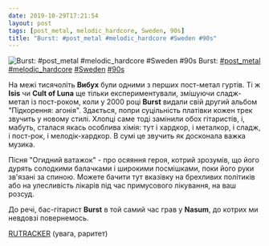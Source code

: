 ```yaml
---
date: 2019-10-29T17:21:54
layout: post
tags: [post_metal, melodic_hardcore, Sweden, 90s]
title: "Burst: #post_metal #melodic_hardcore #Sweden #90s"
---
```

![Burst: #post_metal #melodic_hardcore #Sweden #90s](https://res.cloudinary.com/vast-space-unexplored/image/upload/q_auto,dpr_auto,w_auto/photos/photo_791_29-10-2019_17-21-54.jpg)
Burst: [#post_metal](/tags/#post_metal) [#melodic_hardcore](/tags/#melodic_hardcore) [#Sweden](/tags/#Sweden) [#90s](/tags/#90s)

На межі тисячоліть **Вибух** були одними з перших пост-метал гуртів. Ті ж **Isis** чи **Cult of Luna** ще тільки експериментували, змішуючи сладж-метал із пост-роком, коли у 2000 році **Burst** видали свій другий альбом &quot;Підкорення: агонія&quot;. Здається, попри суцільність платівки кожен трек звучить у новому стилі. Хлопці саме тоді замінили обох гітаристів, і, мабуть, сталася якась особлива хімія: тут і хардкор, і металкор, і сладж, і пост-рок, і мелодік-хардкор. В сумі це звучить як досконала важка музика.

Пісня &quot;Огидний ватажок&quot; - про осяяння героя, котрий зрозумів, що його дурять солодкими балачками і широкими посмішками, поки його руки зв&#39;язані за спиною. Можете бачити тут вказівку на брехливих політиків або на улесливість лікарів під час примусового лікування, на ваш розсуд.

До речі, бас-гітарист **Burst** в той самий час грав у **Nasum**, до котрих ми невдовзі повернемось.

[RUTRACKER](https://rutracker.org/forum/viewtopic.php?t=1613949) (увага, раритет)
